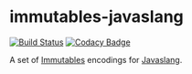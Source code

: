 immutables-javaslang
===

[![Build Status](https://travis-ci.org/immutables/immutables-javaslang.svg)](https://travis-ci.org/immutables/immutables-javaslang)
[![Codacy Badge](https://api.codacy.com/project/badge/Grade/cc5eddb214a34815be5b01df4a3b2493)](https://www.codacy.com/app/github_79/immutables-javaslang?utm_source=github.com&amp;utm_medium=referral&amp;utm_content=immutables/immutables-javaslang&amp;utm_campaign=Badge_Grade)

A set of [Immutables](http://immutables.org) encodings for [Javaslang](http://javaslang.io).

